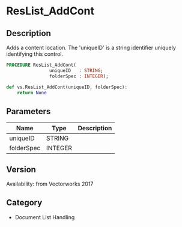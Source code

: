 # ResList_AddCont

## Description
Adds a content location. The 'uniqueID' is a string identifier uniquely identifying this control.

```pascal
PROCEDURE ResList_AddCont(
				uniqueID   : STRING;
				folderSpec : INTEGER);
```

```python
def vs.ResList_AddCont(uniqueID, folderSpec):
    return None
```

## Parameters
|Name|Type|Description|
|---|---|---|
|uniqueID|STRING|   |
|folderSpec|INTEGER|   |

## Version
Availability: from Vectorworks 2017

## Category
* Document List Handling

